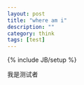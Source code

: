 ```yaml
---
layout: post
title: "where am i"
description: ""
category: think 
tags: [test]
---
```

{% include JB/setup %}

我是测试者